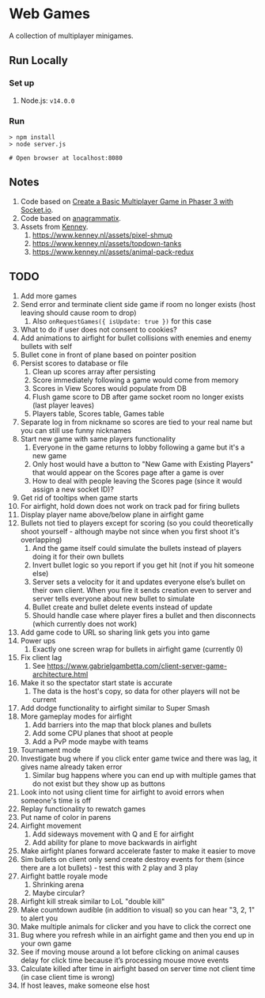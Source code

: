 # Web Games
A collection of multiplayer minigames.

## Run Locally
### Set up
1. Node.js: `v14.0.0`

### Run
```
> npm install
> node server.js

# Open browser at localhost:8080
```

## Notes
1. Code based on [Create a Basic Multiplayer Game in Phaser 3 with Socket.io](https://gamedevacademy.org/create-a-basic-multiplayer-game-in-phaser-3-with-socket-io-part-1/).
1. Code based on [anagrammatix](https://github.com/ericterpstra/anagrammatix).
1. Assets from [Kenney](https://kenney.nl/).
   1. https://www.kenney.nl/assets/pixel-shmup
   1. https://www.kenney.nl/assets/topdown-tanks
   1. https://www.kenney.nl/assets/animal-pack-redux

## TODO
1. Add more games
1. Send error and terminate client side game if room no longer exists (host leaving should cause room to drop)
   1. Also `onRequestGames({ isUpdate: true })` for this case
1. What to do if user does not consent to cookies?
1. Add animations to airfight for bullet collisions with enemies and enemy bullets with self
1. Bullet cone in front of plane based on pointer position
1. Persist scores to database or file
   1. Clean up scores array after persisting
   1. Score immediately following a game would come from memory
   1. Scores in View Scores would populate from DB
   1. Flush game score to DB after game socket room no longer exists (last player leaves)
   1. Players table, Scores table, Games table
1. Separate log in from nickname so scores are tied to your real name but you can still use funny nicknames
1. Start new game with same players functionality
   1. Everyone in the game returns to lobby following a game but it's a new game
   1. Only host would have a button to "New Game with Existing Players" that would appear on the Scores page after a game is over
   1. How to deal with people leaving the Scores page (since it would assign a new socket ID)?
1. Get rid of tooltips when game starts
1. For airfight, hold down does not work on track pad for firing bullets
1. Display player name above/below plane in airfight game
1. Bullets not tied to players except for scoring (so you could theoretically shoot yourself - although maybe not since when you first shoot it's overlapping)
   1. And the game itself could simulate the bullets instead of players doing it for their own bullets
   1. Invert bullet logic so you report if you get hit (not if you hit someone else)
   1. Server sets a velocity for it and updates everyone else’s bullet on their own client. When you fire it sends creation even to server and server tells everyone about new bullet to simulate
   1. Bullet create and bullet delete events instead of update
   1. Should handle case where player fires a bullet and then disconnects (which currently does not work)
1. Add game code to URL so sharing link gets you into game
1. Power ups
   1. Exactly one screen wrap for bullets in airfight game (currently 0)
1. Fix client lag
   1. See https://www.gabrielgambetta.com/client-server-game-architecture.html
1. Make it so the spectator start state is accurate
   1. The data is the host's copy, so data for other players will not be current
1. Add dodge functionality to airfight similar to Super Smash
1. More gameplay modes for airfight
   1. Add barriers into the map that block planes and bullets
   1. Add some CPU planes that shoot at people
   1. Add a PvP mode maybe with teams
1. Tournament mode
1. Investigate bug where if you click enter game twice and there was lag, it gives name already taken error
   1. Similar bug happens where you can end up with multiple games that do not exist but they show up as buttons
1. Look into not using client time for airfight to avoid errors when someone's time is off
1. Replay functionality to rewatch games
1. Put name of color in parens
1. Airfight movement
   1. Add sideways movement with Q and E for airfight
   1. Add ability for plane to move backwards in airfight
1. Make airfight planes forward accelerate faster to make it easier to move
1. Sim bullets on client only send create destroy events for them (since there are a lot bullets) - test this with 2 play and 3 play
1. Airfight battle royale mode
   1. Shrinking arena
   1. Maybe circular?
1. Airfight kill streak similar to LoL "double kill"
1. Make countdown audible (in addition to visual) so you can hear "3, 2, 1" to alert you
1. Make multiple animals for clicker and you have to click the correct one
1. Bug where you refresh while in an airfight game and then you end up in your own game
1. See if moving mouse around a lot before clicking on animal causes delay for click time because it’s processing mouse move events
1. Calculate killed after time in airfight based on server time not client time (in case client time is wrong)
1. If host leaves, make someone else host
